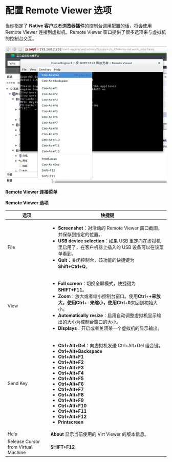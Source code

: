 # 配置 Remote Viewer 选项

当你指定了 **Native 客户**或者**浏览器插件**的控制台调用配置的话，将会使用 Remote Viewer
连接到虚拟机。Remote Viewer 窗口提供了很多选项来与虚拟机的控制台交互。

![](../images/vm-remote-viewer-options.png)

**Remote Viewer 连接菜单**


**Remote Viewer 选项**

|选项|快捷键|
|----|------|
|File|<ul><li>**Screenshot**：对活动的 Remote Viewer 窗口截图，并保存到指定的位置。</li><li>**USB device selection**：如果 USB 重定向在虚拟机里启用了，在客户机器上插入的 USB 设备可以在该菜单看到。</li><li>**Quit**：关闭控制台，该功能的快捷键为 **Shift+Ctrl+Q**。</li></ul>|
|View|<ul><li>**Full screen**：切换全屏模式，快捷键为**SHIFT+F11**。</li><li>**Zoom**：放大或者缩小控制台窗口。使用**Ctrl**+**+**来放大，使用**Ctrl**+**-**来缩小，使用**Ctrl**+**0**来回到初始大小。</li><li>**Automatically resize**：启用自动调整虚拟机显示输出的大小为控制台窗口的大小。</li><li>**Displays**：开启或者关闭某一个虚拟机的显示输出。</li></ul>|
|Send Key|<ul><li>**Ctrl+Alt+Del**：向虚拟机发送 Ctrl+Alt+Del 组合键。</li><li>**Ctrl+Alt+Backspace**</li><li>**Ctrl+Alt+F1**</li><li>**Ctrl+Alt+F2**</li><li>**Ctrl+Alt+F3**</li><li>**Ctrl+Alt+F4**</li><li>**Ctrl+Alt+F5**</li><li>**Ctrl+Alt+F6**</li><li>**Ctrl+Alt+F7**</li><li>**Ctrl+Alt+F8**</li><li>**Ctrl+Alt+F9**</li><li>**Ctrl+Alt+F10**</li><li>**Ctrl+Alt+F11**</li><li>**Ctrl+Alt+F12**</li><li>**Printscreen**</li></ul>|
|Help|**About** 显示当前使用的 Virt Viewer 的版本信息。|
|Release Cursor from Virtual Machine|**SHIFT+F12**|
